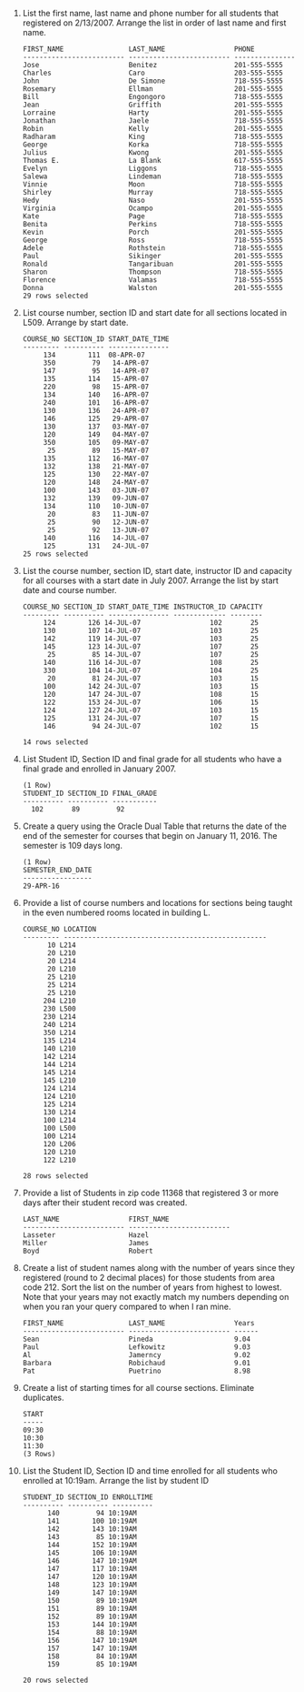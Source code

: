 1. List the first name, last name and phone number for all students that
registered on 2/13/2007. Arrange the list in order of last name and first name.

    ```
    FIRST_NAME                LAST_NAME                 PHONE
    ------------------------- ------------------------- ---------------
    Jose                      Benitez                   201-555-5555
    Charles                   Caro                      203-555-5555
    John                      De Simone                 718-555-5555
    Rosemary                  Ellman                    201-555-5555
    Bill                      Engongoro                 718-555-5555
    Jean                      Griffith                  201-555-5555
    Lorraine                  Harty                     201-555-5555
    Jonathan                  Jaele                     718-555-5555
    Robin                     Kelly                     201-555-5555
    Radharam                  King                      718-555-5555
    George                    Korka                     718-555-5555
    Julius                    Kwong                     201-555-5555
    Thomas E.                 La Blank                  617-555-5555
    Evelyn                    Liggons                   718-555-5555
    Salewa                    Lindeman                  718-555-5555
    Vinnie                    Moon                      718-555-5555
    Shirley                   Murray                    718-555-5555
    Hedy                      Naso                      201-555-5555
    Virginia                  Ocampo                    201-555-5555
    Kate                      Page                      718-555-5555
    Benita                    Perkins                   718-555-5555
    Kevin                     Porch                     201-555-5555
    George                    Ross                      718-555-5555
    Adele                     Rothstein                 718-555-5555
    Paul                      Sikinger                  201-555-5555
    Ronald                    Tangaribuan               201-555-5555
    Sharon                    Thompson                  718-555-5555
    Florence                  Valamas                   718-555-5555
    Donna                     Walston                   201-555-5555
    29 rows selected
    ```

2. List course number, section ID and start date for all sections located in L509.
Arrange by start date.

    ```
    COURSE_NO SECTION_ID START_DATE_TIME
    --------- ---------- ---------------
         134        111  08-APR-07
         350         79   14-APR-07
         147         95   14-APR-07
         135        114   15-APR-07
         220         98   15-APR-07
         134        140   16-APR-07
         240        101   16-APR-07
         130        136   24-APR-07
         146        125   29-APR-07
         130        137   03-MAY-07
         120        149   04-MAY-07
         350        105   09-MAY-07
          25         89   15-MAY-07
         135        112   16-MAY-07
         132        138   21-MAY-07
         125        130   22-MAY-07
         120        148   24-MAY-07
         100        143   03-JUN-07
         132        139   09-JUN-07
         134        110   10-JUN-07
          20         83   11-JUN-07
          25         90   12-JUN-07
          25         92   13-JUN-07
         140        116   14-JUL-07
         125        131   24-JUL-07
    25 rows selected
    ```

3. List the course number, section ID, start date, instructor ID and capacity
for all courses with a start date in July 2007. Arrange the list by start date
and course number.

    ```
    COURSE_NO SECTION_ID START_DATE_TIME INSTRUCTOR_ID CAPACITY
    --------- ---------- --------------- ------------- --------
         124        126 14-JUL-07                 102       25
         130        107 14-JUL-07                 103       25
         142        119 14-JUL-07                 103       25
         145        123 14-JUL-07                 107       25
          25         85 14-JUL-07                 107       25
         140        116 14-JUL-07                 108       25
         330        104 14-JUL-07                 104       25
          20         81 24-JUL-07                 103       15
         100        142 24-JUL-07                 103       15
         120        147 24-JUL-07                 108       15
         122        153 24-JUL-07                 106       15
         124        127 24-JUL-07                 103       15
         125        131 24-JUL-07                 107       15
         146         94 24-JUL-07                 102       15

    14 rows selected
    ```

4. List Student ID, Section ID and final grade for all students who have a
final grade and enrolled in January 2007.

    ```
    (1 Row)
    STUDENT_ID SECTION_ID FINAL_GRADE
    ---------- ---------- -----------
      102       89         92
    ```

5. Create a query using the Oracle Dual Table that returns the date of the end
of the semester for courses that begin on January 11, 2016. The semester is 109
days long.

    ```
    (1 Row)
    SEMESTER_END_DATE
    -----------------
    29-APR-16
    ```

6. Provide a list of course numbers and locations for sections being taught in
the even numbered rooms located in building L.

    ```
    COURSE_NO LOCATION
    --------- --------------------------------------------------
          10 L214
          20 L210
          20 L214
          20 L210
          25 L210
          25 L214
          25 L210
         204 L210
         230 L500
         230 L214
         240 L214
         350 L214
         135 L214
         140 L210
         142 L214
         144 L214
         145 L214
         145 L210
         124 L214
         124 L210
         125 L214
         130 L214
         100 L214
         100 L500
         100 L214
         120 L206
         120 L210
         122 L210

    28 rows selected
    ```

7. Provide a list of Students in zip code 11368 that registered 3 or more days
after their student record was created.

    ```
    LAST_NAME                 FIRST_NAME
    ------------------------- -------------------------
    Lasseter                  Hazel
    Miller                    James
    Boyd                      Robert
    ```

8. Create a list of student names along with the number of years since they
registered (round to 2 decimal places) for those students from area code 212.
Sort the list on the number of years from highest to lowest. Note that your
years may not exactly match my numbers depending on when you ran your query
compared to when I ran mine.

    ```
    FIRST_NAME                LAST_NAME                 Years
    ------------------------- ------------------------- ------
    Sean                      Pineda                    9.04
    Paul                      Lefkowitz                 9.03
    Al                        Jamerncy                  9.02
    Barbara                   Robichaud                 9.01
    Pat                       Puetrino                  8.98
    ```

9. Create a list of starting times for all course sections. Eliminate duplicates.

    ```
    START
    -----
    09:30
    10:30
    11:30
    (3 Rows)
    ```

10. List the Student ID, Section ID and time enrolled for all students who
enrolled at 10:19am. Arrange the list by student ID

    ```
    STUDENT_ID SECTION_ID ENROLLTIME
    ---------- ---------- ----------
          140         94 10:19AM
          141        100 10:19AM
          142        143 10:19AM
          143         85 10:19AM
          144        152 10:19AM
          145        106 10:19AM
          146        147 10:19AM
          147        117 10:19AM
          147        120 10:19AM
          148        123 10:19AM
          149        147 10:19AM
          150         89 10:19AM
          151         89 10:19AM
          152         89 10:19AM
          153        144 10:19AM
          154         88 10:19AM
          156        147 10:19AM
          157        147 10:19AM
          158         84 10:19AM
          159         85 10:19AM

    20 rows selected
    ```
